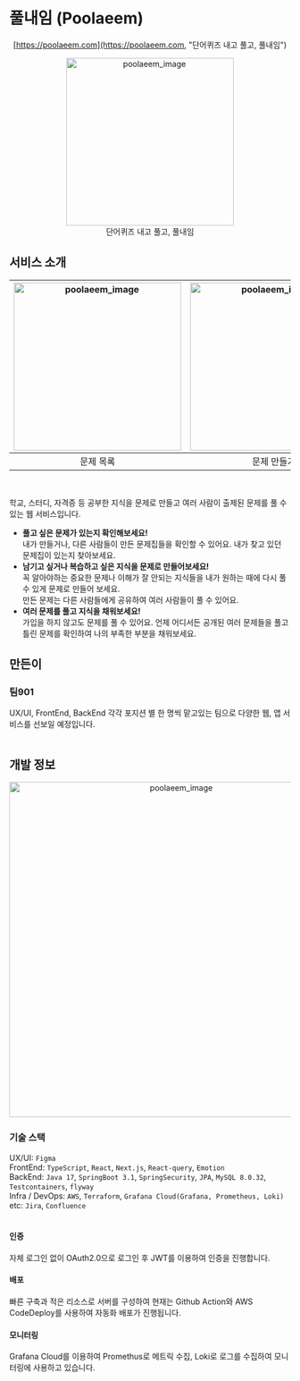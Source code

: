 # 풀내임 (Poolaeem)
<div align="center">
  
  [https://poolaeem.com](https://poolaeem.com, "단어퀴즈 내고 풀고, 풀내임")

  <img width="300" alt="poolaeem_image" src="https://github.com/eatnows/poolaeem-server/assets/59526368/e549b007-a35c-44c8-8b49-2ec5fb8fe2e1">
  <br> 
  단어퀴즈 내고 풀고, 풀내임
</div>

## 서비스 소개

|<img height="300" alt="poolaeem_image" src="https://github.com/eatnows/poolaeem-server/assets/59526368/2d10b986-1ae3-4522-9221-2e1e5c8573ca"> |  <img height="300" alt="poolaeem_image" src="https://github.com/eatnows/poolaeem-server/assets/59526368/54f04b03-c4d4-4d43-981d-63c62d089b66"> | <img height="300" alt="poolaeem_image" src="https://github.com/eatnows/poolaeem-server/assets/59526368/4afa9e7b-4b71-4457-911a-3431eeec0aaa"> | <img height="300" alt="poolaeem_image" src="https://github.com/eatnows/poolaeem-server/assets/59526368/208ffc66-df8e-4600-a53f-dc0107d3cca1"> |
|:----------:|:----------:|:---------:|:--------:|
|문제 목록|문제 만들기|문제 풀이|풀이 결과|
<br>

학교, 스터디, 자격증 등 공부한 지식을 문제로 만들고 여러 사람이 출제된 문제를 풀 수 있는 웹 서비스입니다.


- **풀고 싶은 문제가 있는지 확인해보세요!** <br>
  내가 만들거나, 다른 사람들이 만든 문제집들을 확인할 수 있어요. 내가 찾고 있던 문제집이 있는지 찾아보세요.
- **남기고 싶거나 복습하고 싶은 지식을 문제로 만들어보세요!** <br>
  꼭 알아야하는 중요한 문제나 이해가 잘 안되는 지식들을 내가 원하는 때에 다시 풀 수 있게 문제로 만들어 보세요. <br>
  만든 문제는 다른 사람들에게 공유하여 여러 사람들이 풀 수 있어요.
- **여러 문제를 풀고 지식을 채워보세요!** <br>
  가입을 하지 않고도 문제를 풀 수 있어요. 언제 어디서든 공개된 여러 문제들을 풀고 틀린 문제를 확인하여 나의 부족한 부분을 채워보세요.

## 만든이
### 팀901
UX/UI, FrontEnd, BackEnd 각각 포지션 별 한 명씩 맡고있는 팀으로 다양한 웹, 앱 서비스를 선보일 예정입니다.
<br> <br>

## 개발 정보
<p align="center">
<img width="600" alt="poolaeem_image" src="https://github.com/eatnows/poolaeem-server/assets/59526368/bee5c5f2-c1ef-49dd-a8d7-265ee74ec053">
</p>

### 기술 스택
UX/UI: `Figma` <br>
FrontEnd: `TypeScript`, `React`, `Next.js`, `React-query`, `Emotion` <br>
BackEnd: `Java 17`, `SpringBoot 3.1`, `SpringSecurity`, `JPA`, `MySQL 8.0.32`, `Testcontainers`, `flyway` <br>
Infra / DevOps: `AWS`, `Terraform`, `Grafana Cloud(Grafana, Prometheus, Loki)` <br>
etc: `Jira`, `Confluence`
<br> 
<br>

#### 인증
자체 로그인 없이 OAuth2.0으로 로그인 후 JWT를 이용하여 인증을 진행합니다.
#### 배포
빠른 구축과 적은 리소스로 서버를 구성하여 현재는 Github Action와 AWS CodeDeploy를 사용하여 자동화 배포가 진행됩니다.
#### 모니터링
Grafana Cloud를 이용하여 Promethus로 메트릭 수집, Loki로 로그를 수집하여 모니터링에 사용하고 있습니다.


